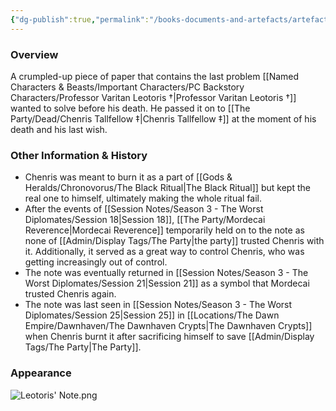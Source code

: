```yaml
---
{"dg-publish":true,"permalink":"/books-documents-and-artefacts/artefacts/leotoris-last-problem/","noteIcon":""}
---
```


### Overview
A crumpled-up piece of paper that contains the last problem [[Named Characters & Beasts/Important Characters/PC Backstory Characters/Professor Varitan Leotoris †\|Professor Varitan Leotoris †]] wanted to solve before his death. He passed it on to [[The Party/Dead/Chenris Tallfellow ‡\|Chenris Tallfellow ‡]] at the moment of his death and his last wish. 

### Other Information & History
- Chenris was meant to burn it as a part of [[Gods & Heralds/Chronovorus/The Black Ritual\|The Black Ritual]] but kept the real one to himself, ultimately making the whole ritual fail.
- After the events of [[Session Notes/Season 3 - The Worst Diplomates/Session 18\|Session 18]], [[The Party/Mordecai Reverence\|Mordecai Reverence]] temporarily held on to the note as none of [[Admin/Display Tags/The Party\|the party]] trusted Chenris with it. Additionally, it served as a great way to control Chenris, who was getting increasingly out of control. 
- The note was eventually returned in [[Session Notes/Season 3 - The Worst Diplomates/Session 21\|Session 21]] as a symbol that Mordecai trusted Chenris again.
- The note was last seen in [[Session Notes/Season 3 - The Worst Diplomates/Session 25\|Session 25]] in [[Locations/The Dawn Empire/Dawnhaven/The Dawnhaven Crypts\|The Dawnhaven Crypts]] when Chenris burnt it after sacrificing himself to save [[Admin/Display Tags/The Party\|The Party]].

### Appearance
![Leotoris' Note.png](/img/user/Admin/Attachments/Leotoris'%20Note.png)